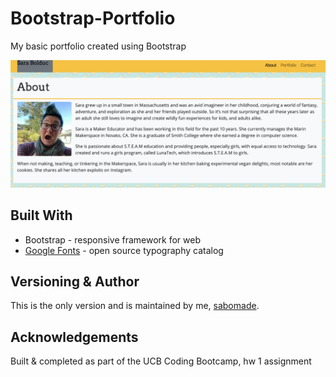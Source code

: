 # Bootstrap-Portfolio
My basic portfolio created using Bootstrap

![Image of Bootstrap Portfolio](assets/img/bootstrap-portfolio.png)

## Built With
* Bootstrap - responsive framework for web
* [Google Fonts](https://fonts.google.com/) - open source typography catalog

## Versioning & Author
This is the only version and is maintained by me, [sabomade](https://github.com/sabomade).

## Acknowledgements
Built & completed as part of the UCB Coding Bootcamp, hw 1 assignment
